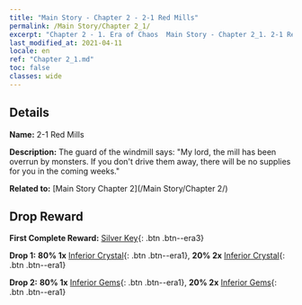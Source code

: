 ```yaml
---
title: "Main Story - Chapter 2 - 2-1 Red Mills"
permalink: /Main Story/Chapter 2_1/
excerpt: "Chapter 2 - 1. Era of Chaos  Main Story - Chapter 2_1. 2-1 Red Mills"
last_modified_at: 2021-04-11
locale: en
ref: "Chapter 2_1.md"
toc: false
classes: wide
---
```


## Details

 **Name:** 2-1 Red Mills

 **Description:** The guard of the windmill says: \"My lord, the mill has been overrun by monsters. If you don't drive them away, there will be no supplies for you in the coming weeks.\"

 **Related to:** [Main Story Chapter 2](/Main Story/Chapter 2/)

## Drop Reward

 **First Complete Reward:** [Silver Key](/Items/con_693/){: .btn .btn--era3}

 **Drop 1:** **80% 1x** [Inferior Crystal](/Items/mat_5/){: .btn .btn--era1}, **20% 2x** [Inferior Crystal](/Items/mat_5/){: .btn .btn--era1}

 **Drop 2:** **80% 1x** [Inferior Gems](/Items/mat_4/){: .btn .btn--era1}, **20% 2x** [Inferior Gems](/Items/mat_4/){: .btn .btn--era1}

